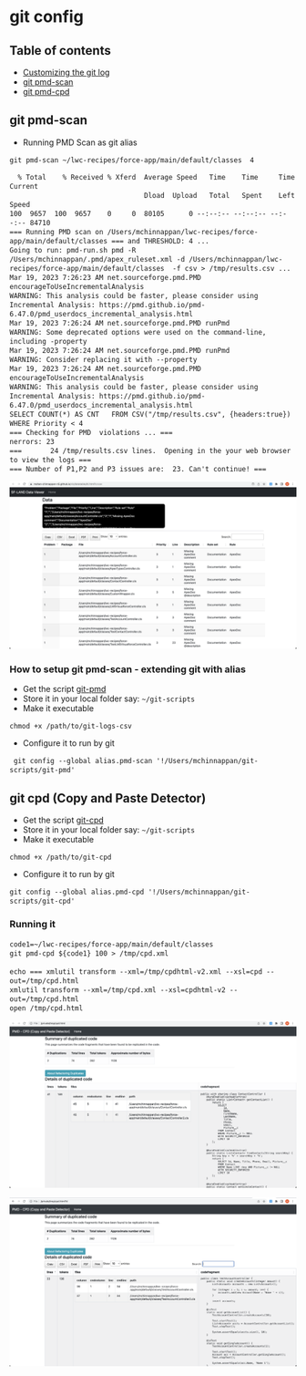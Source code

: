 # git config

## Table of contents
- [Customizing the git log](./git-log.md)
- [git pmd-scan](#git-pmd-scan)
- [git pmd-cpd](#git-cpd)





<a name='git-pmd-scan'></a>
## git pmd-scan
- Running PMD Scan as git alias

```
git pmd-scan ~/lwc-recipes/force-app/main/default/classes  4
```
```
  % Total    % Received % Xferd  Average Speed   Time    Time     Time  Current
                                 Dload  Upload   Total   Spent    Left  Speed
100  9657  100  9657    0     0  80105      0 --:--:-- --:--:-- --:--:-- 84710
=== Running PMD scan on /Users/mchinnappan/lwc-recipes/force-app/main/default/classes === and THRESHOLD: 4 ...
Going to run: pmd-run.sh pmd -R  /Users/mchinnappan/.pmd/apex_ruleset.xml -d /Users/mchinnappan/lwc-recipes/force-app/main/default/classes  -f csv > /tmp/results.csv ...
Mar 19, 2023 7:26:23 AM net.sourceforge.pmd.PMD encourageToUseIncrementalAnalysis
WARNING: This analysis could be faster, please consider using Incremental Analysis: https://pmd.github.io/pmd-6.47.0/pmd_userdocs_incremental_analysis.html
Mar 19, 2023 7:26:24 AM net.sourceforge.pmd.PMD runPmd
WARNING: Some deprecated options were used on the command-line, including -property
Mar 19, 2023 7:26:24 AM net.sourceforge.pmd.PMD runPmd
WARNING: Consider replacing it with --property
Mar 19, 2023 7:26:24 AM net.sourceforge.pmd.PMD encourageToUseIncrementalAnalysis
WARNING: This analysis could be faster, please consider using Incremental Analysis: https://pmd.github.io/pmd-6.47.0/pmd_userdocs_incremental_analysis.html
SELECT COUNT(*) AS CNT   FROM CSV("/tmp/results.csv", {headers:true}) WHERE Priority < 4
=== Checking for PMD  violations ... ===
nerrors: 23
===       24 /tmp/results.csv lines.  Opening in the your web browser to view the logs ===
=== Number of P1,P2 and P3 issues are:  23. Can't continue! === 

```

![git-pmd-scan](img/git-pmd-scan-1.png)



### How to setup git pmd-scan - extending git with alias

- Get the script [git-pmd](https://github.com/mohan-chinnappan-n/git-scripts/blob/main/git-pmd)
- Store it in your local folder say: ```~/git-scripts```
- Make it executable 
```
chmod +x /path/to/git-logs-csv
```
- Configure it to run by git
```
 git config --global alias.pmd-scan '!/Users/mchinnappan/git-scripts/git-pmd'
```

<a name='git-cpd'></a>
##  git cpd (Copy and Paste Detector)
- Get the script [git-cpd](https://github.com/mohan-chinnappan-n/git-scripts/blob/main/git-cpd)
- Store it in your local folder say: ```~/git-scripts```
- Make it executable 
```
chmod +x /path/to/git-cpd
```

- Configure it to run by git
```
git config --global alias.pmd-cpd '!/Users/mchinnappan/git-scripts/git-cpd'

```
### Running it
```
code1=~/lwc-recipes/force-app/main/default/classes
git pmd-cpd ${code1} 100 > /tmp/cpd.xml

echo === xmlutil transform --xml=/tmp/cpdhtml-v2.xml --xsl=cpd --out=/tmp/cpd.html
xmlutil transform --xml=/tmp/cpd.xml --xsl=cpdhtml-v2 --out=/tmp/cpd.html
open /tmp/cpd.html
```
![demo1](https://github.com/mohan-chinnappan-n/xml-xslt/raw/main/img/cpdhtml-v2-1.png)


![demo2](https://github.com/mohan-chinnappan-n/xml-xslt/raw/main/img/cpdhtml-v2-2.png)



